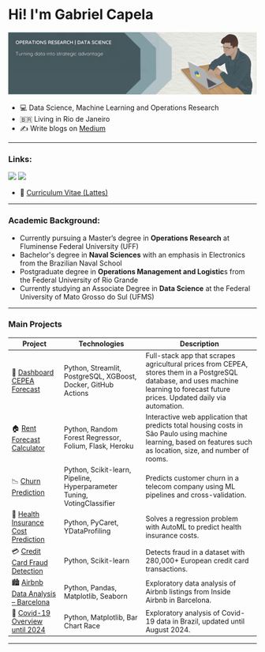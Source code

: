 # Hi! I'm Gabriel Capela
  
  <img src="banner 19SET25.JPG" >
</p>


- :computer: Data Science, Machine Learning and Operations Research 
- :brazil: Living in Rio de Janeiro
- :writing_hand: Write blogs on [Medium](https://medium.com/@gabrielcapela)

---

### Links:



[<img src="https://img.shields.io/badge/LinkedIn-0077B5?style=for-the-badge&logo=linkedin&logoColor=white"/>](https://www.linkedin.com/in/gabrielcapela)
[<img src="https://img.shields.io/badge/Medium-12100E?style=for-the-badge&logo=medium&logoColor=white" />](https://medium.com/@gabrielcapela)
<!-- Este é um comentário e não será exibido
[<img src="https://img.shields.io/badge/Kaggle-20BEFF?style=for-the-badge&logo=Kaggle&logoColor=white" />](https://www.kaggle.com/gabrielcapela/)  -->

* :page_facing_up: [Curriculum Vitae (Lattes)](http://lattes.cnpq.br/9498483432817080)

---

  ### **Academic Background:**

- Currently pursuing a Master’s degree in **Operations Research** at Fluminense Federal University (UFF)
- Bachelor's degree in **Naval Sciences** with an emphasis in Electronics from the Brazilian Naval School
- Postgraduate degree in **Operations Management and Logistic**s from the Federal University of Rio Grande
- Currently studying an Associate Degree in **Data Science** at the Federal University of Mato Grosso do Sul (UFMS)
---

### Main Projects

| Project | Technologies | Description |
|--------|--------------|-------------|
| 🌾 [Dashboard CEPEA Forecast](https://github.com/gabrielcapela/dashboard-cepea) | Python, Streamlit, PostgreSQL, XGBoost, Docker, GitHub Actions | Full-stack app that scrapes agricultural prices from CEPEA, stores them in a PostgreSQL database, and uses machine learning to forecast future prices. Updated daily via automation. |
| 🏠 [Rent Forecast Calculator](https://github.com/gabrielcapela/rent-predict-sp) | Python, Random Forest Regressor, Folium, Flask, Heroku | Interactive web application that predicts total housing costs in São Paulo using machine learning, based on features such as location, size, and number of rooms. |
| 📉 [Churn Prediction](https://github.com/gabrielcapela/Churn-Prediction.git) | Python, Scikit-learn, Pipeline, Hyperparameter Tuning, VotingClassifier | Predicts customer churn in a telecom company using ML pipelines and cross-validation. |
| 🏥 [Health Insurance Cost Prediction](https://github.com/gabrielcapela/AutoML_Regression.git) | Python, PyCaret, YDataProfiling | Solves a regression problem with AutoML to predict health insurance costs. |
| 💳 [Credit Card Fraud Detection](https://github.com/gabrielcapela/Credit-Card-Fraud-Detection-.git) | Python, Scikit-learn | Detects fraud in a dataset with 280,000+ European credit card transactions. |
| 🏙️ [Airbnb Data Analysis – Barcelona](https://github.com/gabrielcapela/Airbnb_Barcelona.git) | Python, Pandas, Matplotlib, Seaborn | Exploratory data analysis of Airbnb listings from Inside Airbnb in Barcelona. |
| 🦠 [Covid-19 Overview until 2024](https://github.com/gabrielcapela/Panorama_Covid-19.git) | Python, Matplotlib, Bar Chart Race | Exploratory analysis of Covid-19 data in Brazil, updated until August 2024. |

---
